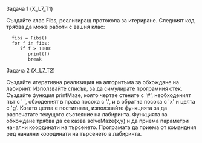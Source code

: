 Задача 1 (X_L7_T1)

Създайте клас Fibs, реализиращ протокола за итериране. Следният код трябва да може работи с вашия клас:
```
  fibs = Fibs()
  for f in fibs:
     if f > 1000:
        print(f)
        break
```

Задача 2 (X_L7_T2)

Създайте итеративна реализиция на алгоритъма за обхождане на лабиринт. Използвайте списък, за да симулирате програмния стек. Създайте функция printMaze, която чертае стените с '#', необходеният път с ' ', обходеният в права посока с '.', и в обратна посока с 'x' и целта с 'g'. Когато целта е постигната, използвайте функцията за да разпечатате текущото състояние на лабиринта. Функцията за обхождане трябва да се казва solveMaze(x,y) и да приема параметри начални координати на търсенето. Програмата да приема от командния ред начални координати на търсенето в лабиринта.
